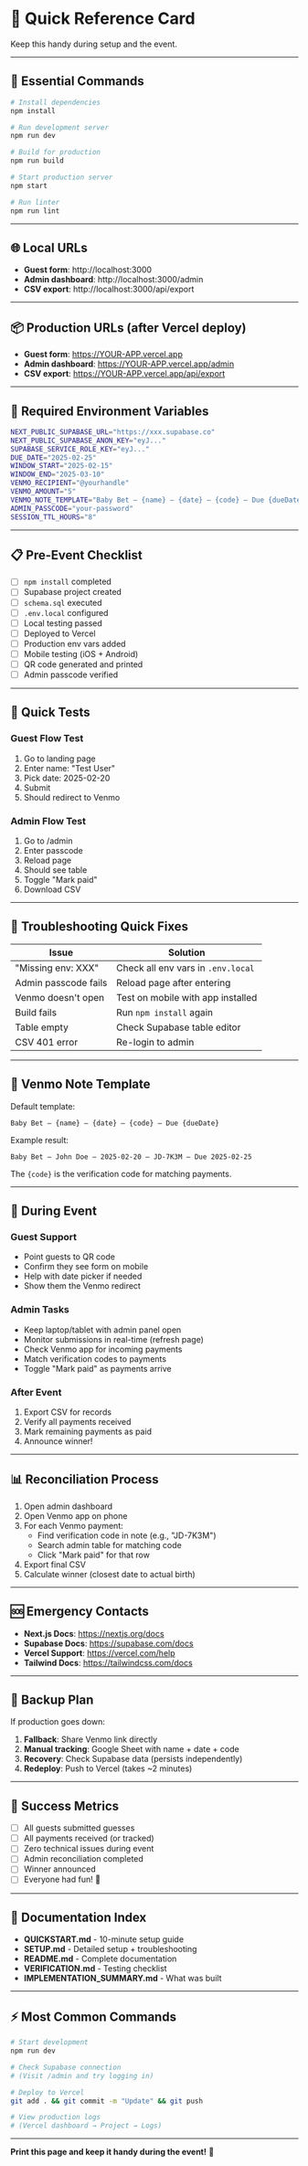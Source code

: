 # 📝 Quick Reference Card

Keep this handy during setup and the event.

---

## 🚀 Essential Commands

```bash
# Install dependencies
npm install

# Run development server
npm run dev

# Build for production
npm run build

# Start production server
npm start

# Run linter
npm run lint
```

---

## 🌐 Local URLs

- **Guest form**: http://localhost:3000
- **Admin dashboard**: http://localhost:3000/admin
- **CSV export**: http://localhost:3000/api/export

---

## 📦 Production URLs (after Vercel deploy)

- **Guest form**: https://YOUR-APP.vercel.app
- **Admin dashboard**: https://YOUR-APP.vercel.app/admin
- **CSV export**: https://YOUR-APP.vercel.app/api/export

---

## 🔑 Required Environment Variables

```bash
NEXT_PUBLIC_SUPABASE_URL="https://xxx.supabase.co"
NEXT_PUBLIC_SUPABASE_ANON_KEY="eyJ..."
SUPABASE_SERVICE_ROLE_KEY="eyJ..."
DUE_DATE="2025-02-25"
WINDOW_START="2025-02-15"
WINDOW_END="2025-03-10"
VENMO_RECIPIENT="@yourhandle"
VENMO_AMOUNT="5"
VENMO_NOTE_TEMPLATE="Baby Bet — {name} — {date} — {code} — Due {dueDate}"
ADMIN_PASSCODE="your-password"
SESSION_TTL_HOURS="8"
```

---

## 📋 Pre-Event Checklist

- [ ] `npm install` completed
- [ ] Supabase project created
- [ ] `schema.sql` executed
- [ ] `.env.local` configured
- [ ] Local testing passed
- [ ] Deployed to Vercel
- [ ] Production env vars added
- [ ] Mobile testing (iOS + Android)
- [ ] QR code generated and printed
- [ ] Admin passcode verified

---

## 🧪 Quick Tests

### Guest Flow Test
1. Go to landing page
2. Enter name: "Test User"
3. Pick date: 2025-02-20
4. Submit
5. Should redirect to Venmo

### Admin Flow Test
1. Go to /admin
2. Enter passcode
3. Reload page
4. Should see table
5. Toggle "Mark paid"
6. Download CSV

---

## 🔧 Troubleshooting Quick Fixes

| Issue | Solution |
|-------|----------|
| "Missing env: XXX" | Check all env vars in `.env.local` |
| Admin passcode fails | Reload page after entering |
| Venmo doesn't open | Test on mobile with app installed |
| Build fails | Run `npm install` again |
| Table empty | Check Supabase table editor |
| CSV 401 error | Re-login to admin |

---

## 📱 Venmo Note Template

Default template:
```
Baby Bet — {name} — {date} — {code} — Due {dueDate}
```

Example result:
```
Baby Bet — John Doe — 2025-02-20 — JD-7K3M — Due 2025-02-25
```

The `{code}` is the verification code for matching payments.

---

## 🎯 During Event

### Guest Support
- Point guests to QR code
- Confirm they see form on mobile
- Help with date picker if needed
- Show them the Venmo redirect

### Admin Tasks
- Keep laptop/tablet with admin panel open
- Monitor submissions in real-time (refresh page)
- Check Venmo app for incoming payments
- Match verification codes to payments
- Toggle "Mark paid" as payments arrive

### After Event
1. Export CSV for records
2. Verify all payments received
3. Mark remaining payments as paid
4. Announce winner!

---

## 📊 Reconciliation Process

1. Open admin dashboard
2. Open Venmo app on phone
3. For each Venmo payment:
   - Find verification code in note (e.g., "JD-7K3M")
   - Search admin table for matching code
   - Click "Mark paid" for that row
4. Export final CSV
5. Calculate winner (closest date to actual birth)

---

## 🆘 Emergency Contacts

- **Next.js Docs**: https://nextjs.org/docs
- **Supabase Docs**: https://supabase.com/docs
- **Vercel Support**: https://vercel.com/help
- **Tailwind Docs**: https://tailwindcss.com/docs

---

## 💾 Backup Plan

If production goes down:

1. **Fallback**: Share Venmo link directly
2. **Manual tracking**: Google Sheet with name + date + code
3. **Recovery**: Check Supabase data (persists independently)
4. **Redeploy**: Push to Vercel (takes ~2 minutes)

---

## 🎉 Success Metrics

- [ ] All guests submitted guesses
- [ ] All payments received (or tracked)
- [ ] Zero technical issues during event
- [ ] Admin reconciliation completed
- [ ] Winner announced
- [ ] Everyone had fun! 🍼

---

## 📖 Documentation Index

- **QUICKSTART.md** - 10-minute setup guide
- **SETUP.md** - Detailed setup + troubleshooting
- **README.md** - Complete documentation
- **VERIFICATION.md** - Testing checklist
- **IMPLEMENTATION_SUMMARY.md** - What was built

---

## ⚡ Most Common Commands

```bash
# Start development
npm run dev

# Check Supabase connection
# (Visit /admin and try logging in)

# Deploy to Vercel
git add . && git commit -m "Update" && git push

# View production logs
# (Vercel dashboard → Project → Logs)
```

---

**Print this page and keep it handy during the event!** 🎉

